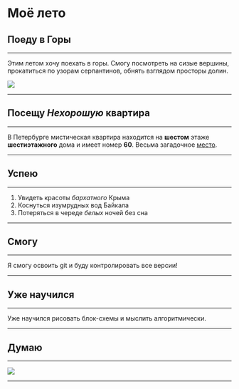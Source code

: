 # Моё лето

## Поеду в **Горы**
***
Этим летом хочу поехать в горы. Смогу посмотреть на сизые вершины, прокатиться по узорам серпантинов, обнять взглядом просторы долин.

![](mountains.png)

***

## Посещу ***Нехорошую* квартира**
***
В Петербурге мистическая квартира находится на **шестом** этаже **шестиэтажного** дома и имеет номер **60**. Весьма загадочное [место](https://yandex.ru/maps/org/misticheskiy_zamok/194350858546/?from=tabbar&ll=37.676744%2C55.779756&mode=search&sll=37.676744%2C55.779136&source=serp_navig&text=мистическая%20квартира&z=10). 
***
## Успею
***
1. Увидеть красоты *бархатного* Крыма
2. Коснуться изумрудных вод Байкала
3. Потеряться в череде _*белых*_ ночей без сна
***

## Смогу 
***
Я смогу освоить git и буду контролировать все версии!
***

## Уже научился
***
Уже научился рисовать блок-схемы и мыслить алгоритмически.
***

## Думаю 
***
![](git.png)
***